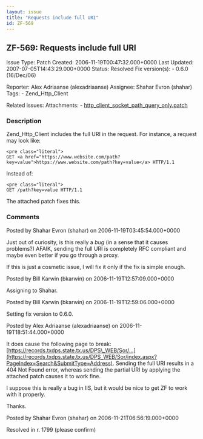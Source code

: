 ```yaml
---
layout: issue
title: "Requests include full URI"
id: ZF-569
---
```


ZF-569: Requests include full URI
---------------------------------

 Issue Type: Patch Created: 2006-11-19T00:47:32.000+0000 Last Updated: 2007-07-05T14:43:29.000+0000 Status: Resolved Fix version(s): - 0.6.0 (16/Dec/06)
 
 Reporter:  Alex Adriaanse (alexadriaanse)  Assignee:  Shahar Evron (shahar)  Tags: - Zend\_Http\_Client
 
 Related issues: 
 Attachments: - [http\_client\_socket\_path\_query\_only.patch](/issues/secure/attachment/10164/http_client_socket_path_query_only.patch)
 
### Description

Zend\_Http\_Client includes the full URI in the request. For instance, a request may look like:

 
    <pre class="literal">
    GET <a href="https://www.website.com/path?key=value">https://www.website.com/path?key=value</a> HTTP/1.1


Instead of:

 
    <pre class="literal">
    GET /path?key=value HTTP/1.1


The attached patch fixes this.

 

 

### Comments

Posted by Shahar Evron (shahar) on 2006-11-19T03:45:54.000+0000

Just out of curiosity, is this really a _bug_ (in a sense that it causes problems?) AFAIK, sending the full URI is completely RFC compliant and maybe even better if you go through a proxy.

If this is just a cosmetic issue, I will fix it only if the fix is simple enough.

 

 

Posted by Bill Karwin (bkarwin) on 2006-11-19T12:57:09.000+0000

Assigning to Shahar.

 

 

Posted by Bill Karwin (bkarwin) on 2006-11-19T12:59:06.000+0000

Setting fix version to 0.6.0.

 

 

Posted by Alex Adriaanse (alexadriaanse) on 2006-11-19T18:51:44.000+0000

It does cause the following page to break: [https://records.txdps.state.tx.us/DPS\_WEB/Sor/…](https://records.txdps.state.tx.us/DPS_WEB/Sor/index.aspx?PageIndex=Search&SubmitType=Address). Sending the full URI results in a 404 Not Found error, whereas sending the partial URI by applying the attached patch causes it to work fine.

I suppose this is really a bug in IIS, but it would be nice to get ZF to work with it properly.

Thanks.

 

 

Posted by Shahar Evron (shahar) on 2006-11-21T06:56:19.000+0000

Resolved in r. 1799 (please confirm)

 

 
